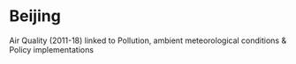 # Beijing
Air Quality (2011-18) linked to Pollution, ambient meteorological conditions & Policy implementations
